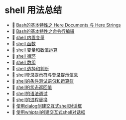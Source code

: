 # shell 用法总结

* 📄 [Bash的基本特性之 Here Documents 与 Here Strings](siyuan://blocks/20240313203825-20c9n4i)
* 📄 [Bash的基本特性之命令行编辑 ](siyuan://blocks/20240313204553-ahliz9x)
* 📄 [shell 内置变量](siyuan://blocks/20240311213842-nbq88jj)
* 📄 [shell 函数 ](siyuan://blocks/20240313201900-3ymsesd)
* 📄 [shell 变量和数值运算](siyuan://blocks/20240402201653-pt1in76)
* 📄 [shell 循环](siyuan://blocks/20240311213324-gg0arab)
* 📄 [shell 数组](siyuan://blocks/20240313201144-ecnv9tp)
* 📄 [shell 选择和判断](siyuan://blocks/20240311213452-j3nrx0m)
* 📄 [shell登录提示符与登录提示信息 ](siyuan://blocks/20240313203323-lvshj7l)
* 📄 [shell的条件测试语句和运算符](siyuan://blocks/20240313202714-pnzmiso)
* 📄 [shell的状态返回值 ](siyuan://blocks/20240313202202-jq7w4eg)
* 📄 [shell的语法调试 ](siyuan://blocks/20240312202120-12ghe6l)
* 📄 [shell的进程替换 ](siyuan://blocks/20240312204658-kr4zc9h)
* 📄 [使用dialog创建交互式shell对话框 ](siyuan://blocks/20240312202819-2ebulw8)
* 📄 [使用whiptail创建交互式shell对话框 ](siyuan://blocks/20240312204108-fdau4vs)

‍

‍

‍

‍

##
